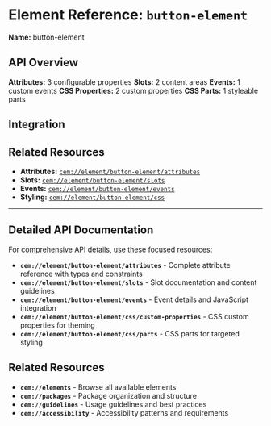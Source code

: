 # Element Reference: `button-element`

**Name:** button-element





## API Overview

**Attributes:** 3 configurable properties
**Slots:** 2 content areas
**Events:** 1 custom events
**CSS Properties:** 2 custom properties
**CSS Parts:** 1 styleable parts


## Integration



## Related Resources

- **Attributes:** [`cem://element/button-element/attributes`](cem://element/button-element/attributes)
- **Slots:** [`cem://element/button-element/slots`](cem://element/button-element/slots)
- **Events:** [`cem://element/button-element/events`](cem://element/button-element/events)
- **Styling:** [`cem://element/button-element/css`](cem://element/button-element/css)

---

## Detailed API Documentation

For comprehensive API details, use these focused resources:

- **`cem://element/button-element/attributes`** - Complete attribute reference with types and constraints
- **`cem://element/button-element/slots`** - Slot documentation and content guidelines
- **`cem://element/button-element/events`** - Event details and JavaScript integration
- **`cem://element/button-element/css/custom-properties`** - CSS custom properties for theming
- **`cem://element/button-element/css/parts`** - CSS parts for targeted styling


## Related Resources

- **`cem://elements`** - Browse all available elements
- **`cem://packages`** - Package organization and structure
- **`cem://guidelines`** - Usage guidelines and best practices
- **`cem://accessibility`** - Accessibility patterns and requirements